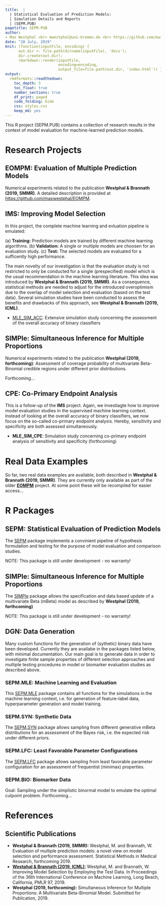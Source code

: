```yaml
---
title:  | 
  | Statistical Evaluation of Prediction Models:
  | Simulation Details and Reports
  | (SEPM.PUB)
pagetitle: SEPM.PUB
author: 
- Max Westphal <br> mwestphal@uni-bremen.de <br> https://github.com/maxwestphal <br> https://www.linkedin.com/in/maxwestphal/ <br> https://www.anstat.uni-bremen.de/node/22
date: "28 July, 2019"
knit: (function(inputFile, encoding) { 
      out.dir <- file.path(dirname(inputFile), 'docs');
      dir.create(out.dir);
      rmarkdown::render(inputFile,
                        encoding=encoding, 
                        output_file=file.path(out.dir, 'index.html')) })
output: 
  rmdformats::readthedown:
    toc_depth: 3
    toc_float: true
    number_sections: true
    df_print: paged
    code_folding: hide
    css: styles.css
    keep_md: yes
---
```


This R project (SEPM.PUB) contains a collection of research results in the context of model evaluation for machine-learned prediction models. 

# Research Projects

## **EOMPM**: Evaluation of Multiple Prediction Models

Numerical experiments related to the publication **Westphal & Brannath (2019, SMMR)**. A detailed description is provided at https://github.com/maxwestphal/EOMPM.

## **IMS**: Improving Model Selection

In this project, the complete machine learning and evluation pipeline is emulated:

(a) **Training:** Prediction models are trained by different machine learning algorithms.
(b) **Validation:** A single or multiple models are choosen for an evaluation study.
(c) **Test:** The selected models are evaluated for a sufficently high performance. 

The main novelty of our investigation is that the evaluation study is not restricted to only be conducted for a single (prespecified) model which is the usual recommendation in the machine learning literature. This idea was introduced by **Westphal & Brannath (2019, SMMR)**. As a consequence, statistical methods are needed to adjust for the introduced overoptimism due to the overlap of model selection and evaluation (based on the test data). Several simulation studies have been conducted to assess the benefits and drawbacks of this approach, see **Westphal & Brannath (2019, ICML)**. 

- [MLE_SIM_ACC](https://maxwestphal.github.io/SEPM.PUB/MLE_SIM_ACC.html): Extensive simulation study concerning the assessment of the overall accuracy of binary classifiers


## **SIMPle**: Simultaneous Inference for Multiple Proportions

Numerical experiments related to the publication **Westphal (2019, forthcoming)**: Assessment of coverage probability of multivariate Beta-Binomial credible regions under different prior distributions.

Forthcoming...


## **CPE**: Co-Primary Endpoint Analysis

This is a follow-up of the **IMS** project. Again, we investiagte how to improve model evaluation studies in the supervised machine learning context. Instead of looking at the overall accuracy of binary classifiers, we now focus on the so-called co-primary endpoint analysis. Hereby, sensitivity and specificity are both assessed simultaneously.

- **MLE_SIM_CPE**: Simulation study concerning co-primary endpoint analysis of sensitivity and specificity (forthcoming)


# Real Data Examples

So far, two real data examples are available, both described in **Westphal & Brannath (2019, SMMR)**. They are currently only available as part of the older [**EOMPM**](https://github.com/maxwestphal/EOMPM) project. At some point these will be recompiled for easier access... 


# R Packages

## SEPM: Statistical Evaluation of Prediction Models

The [SEPM](https://github.com/maxwestphal/SEPM) package implements a convinient pipeline of hypothesis formulation and testing for the purpose of model evaluation and comparison studies. 

NOTE: This package is still under development - no warranty!

## SIMPle: Simultaneous Inference for Multiple Proportions

The [SIMPle](https://github.com/maxwestphal/SIMPle) package allows the specification and data based update of a multivariate Beta (mBeta) model as described by **Westphal (2019, forthcoming)**

NOTE: This package is still under development - no warranty!

## DGN: Data Generation

Many custom functions for the generation of (sythetic) binary data have been developed. Currently they are availabe in the packages listed below, with minimal documentation. Our main goal is to generate data in order to investigate finite sample properties of different selection approaches and multiple testing procedures in model or biomarker evaluation studies as described above.

### SEPM.MLE: Machine Learning and Evaluation

This [SEPM.MLE](https://github.com/maxwestphal/SEPM.MLE) package contains all functions for the simulations in the machine learning context, i.e. for generation of feature-label data, hyperparameter generation and model training.

### SEPM.SYN: Synthetic Data

The [SEPM.SYN](https://github.com/maxwestphal/SEPM.SYN) package allows sampling from different generative mBeta distributions for an assessment of the Bayes risk, i.e. the expected risk under different priors.

### SEPM.LFC: Least Favorable Parameter Configurations

The [SEPM.LFC](https://github.com/maxwestphal/SEPM.LFC) package allows sampling from least favorable parameter configuration for an assessment of frequentist (minimax) properties.

### SEPM.BIO: Biomarker Data

Goal: Sampling under the simplistic binormal model to emulate the optimal cutpoint problem. Forthcoming...



# References 

## Scientific Publications

- **Westphal & Brannath (2019, SMMR):** Westphal, M. and Brannath, W. Evaluation of multiple prediction models: a novel view on model selection and performance assessment. Statistical Methods in Medical Research, forthcoming 2019.
- [**Westphal & Brannath (2019, ICML):**](http://proceedings.mlr.press/v97/westphal19a.html) Westphal, M. and Brannath, W. Improving Model Selection by Employing the Test Data. In Proceedings of the 36th International Conference on Machine
Learning, Long Beach, California, PMLR 97, 2019.
- **Westphal (2019, forthcoming):** Simultaneous Inference for Multiple Proportions: A Multivariate Beta-Binomial Model. Submitted for Publication, 2019.


